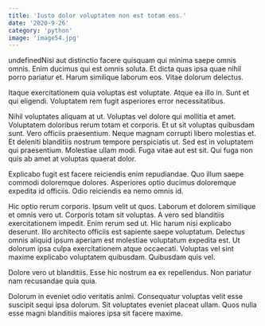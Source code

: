 ```yaml
---
title: 'Iusto dolor voluptatem non est totam eos.'
date: '2020-9-26'
category: 'python'
image: 'image54.jpg'
---
```


undefinedNisi aut distinctio facere quisquam qui minima saepe omnis omnis. Enim ducimus qui est omnis soluta. Et dicta quas ipsa quae nihil porro pariatur et. Harum similique laborum eos. Vitae dolorum delectus.
 Itaque exercitationem quia voluptas est voluptate. Atque ea illo in. Sunt et qui eligendi. Voluptatem rem fugit asperiores error necessitatibus.
 Nihil voluptates aliquam at ut. Voluptas vel dolore qui mollitia et amet. Voluptatem doloribus rerum totam et corporis. Et ut sit voluptas quibusdam sunt. Vero officiis praesentium. Neque magnam corrupti libero molestias et.
Et deleniti blanditiis nostrum tempore perspiciatis ut. Sed est in voluptatem qui praesentium. Molestiae ullam modi. Fuga vitae aut est sit. Qui fuga non quis ab amet at voluptas quaerat dolor.
 Explicabo fugit est facere reiciendis enim repudiandae. Quo illum saepe commodi doloremque dolores. Asperiores optio ducimus doloremque expedita id officiis. Odio reiciendis ea nemo omnis id.
 Hic optio rerum corporis. Ipsum velit ut quos. Laborum et dolorem similique et omnis vero ut. Corporis totam sit voluptas. A vero sed blanditiis exercitationem impedit. Enim rerum sed ut.
Hic harum nisi explicabo deserunt. Illo architecto officiis est sapiente saepe voluptatum. Delectus omnis aliquid ipsum aperiam est molestiae voluptatum expedita est. Ut dolorum ipsa culpa exercitationem atque occaecati. Voluptas vel sint maxime explicabo voluptatem quibusdam. Quibusdam quis vel.
 Dolore vero ut blanditiis. Esse hic nostrum ea ex repellendus. Non pariatur nam recusandae quia quia.
 Dolorum in eveniet odio veritatis animi. Consequatur voluptas velit esse suscipit sequi ipsa dolorum. Sit voluptates eveniet placeat ullam. Quos nulla esse magni blanditiis maiores ipsa sit facere maxime.

